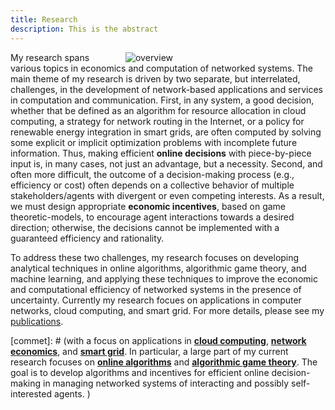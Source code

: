 ```yaml
---
title: Research
description: This is the abstract
---
```


<a id="research_overview"></a>


<img src="/img/overview.png" style="max-width:30%; min-width:300px; float: right; margin:0px 20px" alt="overview"/>

My research spans various topics in economics and computation of networked systems. The main theme of my research is driven by two separate, but interrelated, challenges, in the development of network-based applications and services in computation and communication.  First, in any system, a good decision, whether that be defined as an algorithm for resource allocation in cloud computing, a strategy for network routing in the Internet, or a policy for renewable energy integration in smart grids, are often computed by solving some explicit or implicit optimization problems with incomplete future information. Thus,  making efficient **online decisions** with piece-by-piece input is, in many cases, not just an advantage, but a necessity. Second, and often more difficult, the outcome of a decision-making process (e.g., efficiency or cost) often depends on a collective behavior of multiple stakeholders/agents with divergent or even competing interests. As a result, we must design appropriate **economic incentives**, based on game theoretic-models, to encourage agent interactions towards a desired direction; otherwise, the  decisions cannot be implemented with a guaranteed efficiency and rationality. 


To address these two challenges, my research focuses on developing analytical techniques in online algorithms, algorithmic game theory, and machine learning, and applying these techniques to improve the economic and computational efficiency of networked systems in the presence of uncertainty. Currently my research focues on applications in computer networks, cloud computing, and smart grid. For more details, please see my [publications](/publications). 



[commet]: # (with a focus on applications in [**cloud computing**](/research/#cloud_computing), [**network economics**](/research/#networking), and [**smart grid**](/research/#smart_grid). In particular, a large part of my current research focuses on [**online algorithms**](/research/#online_algorithms) and [**algorithmic game theory**](/research/#mechanism_design). The goal is to develop algorithms and incentives for efficient online decision-making in managing networked systems of interacting and possibly self-interested agents. ) 


[comment]: # (I believe that solutions to alleviate or resolve these research challenges provide insights into how to tackle many societal challenges such as computing efficiency, cyber security, energy sustainability, traffic congestion, and climate change, etc. e.g., random job arrivals in cloud computing or volatile renewable energy generation in energy systems. The design of economic incentives, termed as mechanism design, sits at the intersection of artificial intelligence and economics, and has led to transformative applications in various domains such as online advertising and on-demand service platforms. My research)

[comment]: # (For examples, how incentives influence the behavior of self-interested agents, and thus the peformance of online decisions? how online decisions influence the outcome of incentives if there exist zero knowledge of future information? )
